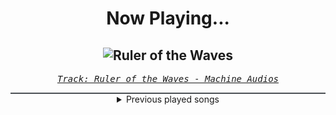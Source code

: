 <div align="center"> 
<h1>Now Playing...</h1>

![Ruler of the Waves](https://i.scdn.co/image/ab67616d00001e0266c435db5843b91fa850dffb)
--
_<samp><a href="https://open.spotify.com/track/6TvrT6gnWhA8XWU5bRLTC4">Track: Ruler of the Waves - Machine Audios</a></samp>_

<div style="border: 1px #4B5054 solid"></div>
<details>
  <summary>
    Previous played songs
  </summary>
  <table>
    <thead>
      <tr>
        <th>
          Artist
        </th>
        <th>
          Song
        </th>
        <th>
          Link
        </th>
      </tr>
    </thead>
    <tbody>
      <tr><td>Machine Audios</td><td>Ruler of the Waves</td><td><a href="https://open.spotify.com/track/6TvrT6gnWhA8XWU5bRLTC4">https://open.spotify.com/track/6TvrT6gnWhA8XWU5bRLTC4</a></td></tr><tr><td>Atreyu</td><td>Watch Me Burn</td><td><a href="https://open.spotify.com/track/52HjwNVAoDmpawoYGYfG3p">https://open.spotify.com/track/52HjwNVAoDmpawoYGYfG3p</a></td></tr><tr><td>Thy Art Is Murder</td><td>Blood Throne</td><td><a href="https://open.spotify.com/track/5F5q6UFrE4bdBSf4iPJKS6">https://open.spotify.com/track/5F5q6UFrE4bdBSf4iPJKS6</a></td></tr><tr><td>Daughtry</td><td>ARTIFICIAL</td><td><a href="https://open.spotify.com/track/2EU5LeESSJgbYKCc5l4rms">https://open.spotify.com/track/2EU5LeESSJgbYKCc5l4rms</a></td></tr><tr><td>The Word Alive</td><td>Fade Away</td><td><a href="https://open.spotify.com/track/7MeTFUHR8xtjWbI5UigrSq">https://open.spotify.com/track/7MeTFUHR8xtjWbI5UigrSq</a></td></tr><tr><td>The Word Alive</td><td>One Of Us</td><td><a href="https://open.spotify.com/track/2Os6Vp6QlErl2E5hwfdrUh">https://open.spotify.com/track/2Os6Vp6QlErl2E5hwfdrUh</a></td></tr><tr><td>Staind</td><td>In This Condition</td><td><a href="https://open.spotify.com/track/6zcTFx3abR9rkg3e0p6XJk">https://open.spotify.com/track/6zcTFx3abR9rkg3e0p6XJk</a></td></tr><tr><td>Five Finger Death Punch</td><td>Blood And Tar</td><td><a href="https://open.spotify.com/track/2NI3MmhQ258DVaXZKmn3S3">https://open.spotify.com/track/2NI3MmhQ258DVaXZKmn3S3</a></td></tr><tr><td>Red</td><td>Cold World</td><td><a href="https://open.spotify.com/track/1afLwyqQ2YOWCIycijrBOu">https://open.spotify.com/track/1afLwyqQ2YOWCIycijrBOu</a></td></tr><tr><td>Orbit Culture</td><td>Descent</td><td><a href="https://open.spotify.com/track/46IwawpHVB7462bMZ10Wzf">https://open.spotify.com/track/46IwawpHVB7462bMZ10Wzf</a></td></tr><tr><td>Resolve</td><td>Older Days</td><td><a href="https://open.spotify.com/track/3DjsiMycLUIbFsSz7hKndD">https://open.spotify.com/track/3DjsiMycLUIbFsSz7hKndD</a></td></tr><tr><td>Imminence</td><td>Alleviate</td><td><a href="https://open.spotify.com/track/6VZ94jJIvdTb9boH5zIX9a">https://open.spotify.com/track/6VZ94jJIvdTb9boH5zIX9a</a></td></tr><tr><td>Imminence</td><td>Heaven Shall Burn</td><td><a href="https://open.spotify.com/track/0C8mZZLRaf2X8MKCVkbMbC">https://open.spotify.com/track/0C8mZZLRaf2X8MKCVkbMbC</a></td></tr><tr><td>Of Mice & Men</td><td>Castaway</td><td><a href="https://open.spotify.com/track/5M6DHWW8omQHWg7Oyx0HAB">https://open.spotify.com/track/5M6DHWW8omQHWg7Oyx0HAB</a></td></tr><tr><td>Crystal Lake</td><td>The Circle (feat. Masato)</td><td><a href="https://open.spotify.com/track/1kjurKx2c5rlm9oNpeuYSY">https://open.spotify.com/track/1kjurKx2c5rlm9oNpeuYSY</a></td></tr><tr><td>Of Virtue</td><td>A.N.X.I.E.T.Y.</td><td><a href="https://open.spotify.com/track/5vbFhpBdNUiZBTzJWng8hS">https://open.spotify.com/track/5vbFhpBdNUiZBTzJWng8hS</a></td></tr><tr><td>Of Virtue</td><td>Cut Me Open</td><td><a href="https://open.spotify.com/track/0XrjH7Y2BBPCV58EnrcUPS">https://open.spotify.com/track/0XrjH7Y2BBPCV58EnrcUPS</a></td></tr><tr><td>Thy Art Is Murder</td><td>Holy War</td><td><a href="https://open.spotify.com/track/74SPa1RfRjNh0jj9BYuPxI">https://open.spotify.com/track/74SPa1RfRjNh0jj9BYuPxI</a></td></tr><tr><td>ERRA</td><td>Pale Iris</td><td><a href="https://open.spotify.com/track/0JvKy4eiuaANtJzAXQ3thU">https://open.spotify.com/track/0JvKy4eiuaANtJzAXQ3thU</a></td></tr><tr><td>Polaris</td><td>Inhumane</td><td><a href="https://open.spotify.com/track/4JpUHYV5xwiBHx9wnTSjh1">https://open.spotify.com/track/4JpUHYV5xwiBHx9wnTSjh1</a></td></tr>
    </tbody>
  </table>
</details>

</div>
